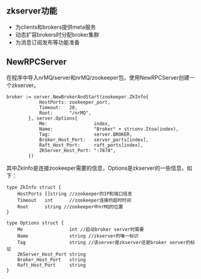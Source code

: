 ## zkserver功能
- 为clients和brokers提供meta服务
- 动态扩容brokers时分配broker集群
- 为消息订阅发布等功能准备

## NewRPCServer
在程序中导入nrMQ/server和nrMQ/zookeeper包，使用NewRPCServer创建一个zkserver。
```
broker := server.NewBrokerAndStart(zookeeper.ZkInfo{
			HostPorts: zookeeper_port,
			Timeout:   20,
			Root:      "/nrMQ",
		}, server.Options{
			Me:                 index,
			Name:               "Broker" + strconv.Itoa(index),
			Tag:                server.BROKER,
			Broker_Host_Port:   server_ports[index],
			Raft_Host_Port:     raft_ports[index],
			ZKServer_Host_Port: ":7878",
		})
```
其中ZkInfo是连接zookeeper需要的信息，Options是zkserver的一些信息，如下：
```
type ZkInfo struct {
	HostPorts []string //zookeeper的IP和端口信息
	Timeout   int      //zookeeper连接的超时时间
	Root      string //zookeeper中nrMQ的位置
}

type Options struct {
	Me                 int //启动broker server时需要
	Name               string //zkserver的唯一标识
	Tag                string //该server是zkserver还是broker server的标记
	ZKServer_Host_Port string
	Broker_Host_Port   string
	Raft_Host_Port     string
}
```